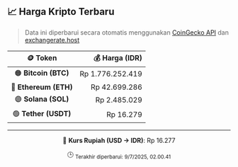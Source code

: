 

<!-- HARGA_KRIPTO -->
## 📈 Harga Kripto Terbaru

> Data ini diperbarui secara otomatis menggunakan [CoinGecko API](https://www.coingecko.com/) dan [exchangerate.host](https://exchangerate.host/)

<div align="center">

| 🪙 Token | 💰 Harga (IDR) |
|:------:|---------------:|
| 🟠 **Bitcoin (BTC)**   | Rp 1.776.252.419 |
| 🔵 **Ethereum (ETH)**  | Rp 42.699.286 |
| 🟣 **Solana (SOL)**    | Rp 2.485.029 |
| 🟢 **Tether (USDT)**   | Rp 16.279 |

---

💱 **Kurs Rupiah (USD → IDR)**: Rp 16.277

🕒 <sub>Terakhir diperbarui: 9/7/2025, 02.00.41</sub>

</div>
<!-- /HARGA_KRIPTO -->